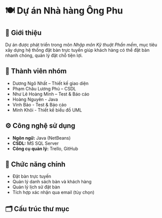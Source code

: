 # 🍽️ Dự án Nhà hàng Ông Phu

## 🎯 Giới thiệu
Dự án được phát triển trong môn *Nhập môn Kỹ thuật Phần mềm*, mục tiêu xây dựng hệ thống đặt bàn trực tuyến giúp khách hàng có thể đặt bàn nhanh chóng, quản lý đặt chỗ tiện lợi.

## 👥 Thành viên nhóm
- Dương Ngô Nhất – Thiết kế giao diện
- Phạm Châu Lương Phú – CSDL 
- Như Lê Hoàng Minh – Test & Báo cáo  
- Hoàng Nguyên - Java
- Vinh Bảo -  Test & Báo cáo
- Minh Khôi - Thiết kế biểu đồ UML
## ⚙️ Công nghệ sử dụng
- **Ngôn ngữ:** Java (NetBeans)  
- **CSDL:** MS SQL Server  
- **Công cụ quản lý:** Trello, GitHub  

## 🧱 Chức năng chính
- Đặt bàn trực tuyến  
- Quản lý danh sách bàn và khách hàng  
- Quản lý lịch sử đặt bàn  
- Tích hợp xác nhận qua email (tùy chọn)

## 🗂 Cấu trúc thư mục

